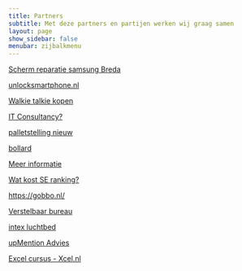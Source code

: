 ```yaml
---
title: Partners
subtitle: Met deze partners en partijen werken wij graag samen
layout: page
show_sidebar: false
menubar: zijbalkmenu
---
```


<a href="https://gsmreparatie.nl/reparaties/samsung/" target="_blank">Scherm reparatie samsung Breda</a>

<a href="https://unlocksmartphone.nl/" target="_blank">unlocksmartphone.nl</a>

<a href="https://www.portofoonweb.nl/portofoon/walkie-talkie.html" target="_blank">Walkie talkie kopen</a>

<a href="https://officeit.nl/it-diensten/it-consultancy/" target="_blank">IT Consultancy?</a>

<a href="https://123magazijninrichting.nl/magazijnstellingen/palletstellingen/" target="_blank">palletstelling nieuw</a>

<a href="https://portacon.nl/bollard" target="_blank">bollard</a>

<a href="https://zwembadgigant.nl/intex-zwembad" target="_blank">Meer informatie</a>

<a href="https://www.internetpaleis.nl/se-ranking/" target="_blank">Wat kost SE ranking?</a>

<a href="https://gobbo.nl/" target="_blank">https://gobbo.nl/</a>

<a href="https://www.buroenzo.nl/bureaus/verstelbaar-bureau.html" target="_blank">Verstelbaar bureau</a>

<a href="https://www.luchtbed.nl/intex-luchtbedden" target="_blank">intex luchtbed</a>



<a href="https://www.upmention.nl/" target="_blank">upMention Advies</a>

<a href="https://www.x-cel.nl/excel-cursus/" target="_blank">Excel cursus - Xcel.nl</a>